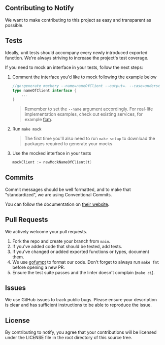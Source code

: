 ## Contributing to Notify

We want to make contributing to this project as easy and transparent as possible.

## Tests

Ideally, unit tests should accompany every newly introduced exported function. We're always striving to increase the project's test coverage.

If you need to mock an interface in your tests, follow the next steps:

1. Comment the interface you'd like to mock following the example below

    ```go
    //go:generate mockery --name=nameOfClient --output=. --case=underscore --inpackage
    type nameOfClient interface {
        ...
    }
    ```

    > Remember to set the `--name` argument accordingly. For real-life implementation examples, check out existing services, for example [fcm](https://github.com/casdoor/notify/blob/bda5705e4ee1cbf6b02bbb12679ed597334dee51/service/fcm/fcm.go#L27).


2. Run `make mock`

    > The first time you'll also need to run `make setup` to download the packages required to generate your mocks

3. Use the mocked interface in your tests

    ```go
	mockClient := newMockNameOfClient(t)
    ```

## Commits

Commit messages should be well formatted, and to make that "standardized", we are using Conventional Commits.

You can follow the documentation on [their website](https://www.conventionalcommits.org).

## Pull Requests

We actively welcome your pull requests.

1. Fork the repo and create your branch from `main`.
2. If you've added code that should be tested, add tests.
3. If you've changed or added exported functions or types, document them.
4. We use [gofumpt](https://github.com/mvdan/gofumpt) to format our code. Don't forget to always run `make fmt` before opening a new PR.
5. Ensure the test suite passes and the linter doesn't complain (`make ci`).


## Issues

We use GitHub issues to track public bugs. Please ensure your description is clear and has sufficient instructions to be
able to reproduce the issue.

## License

By contributing to notify, you agree that your contributions will be licensed under the LICENSE file in the root
directory of this source tree.
